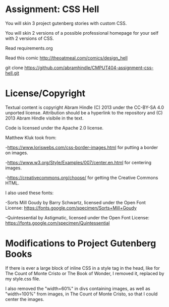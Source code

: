 Assignment: CSS Hell
====================

You will skin 3 project gutenberg stories with custom CSS.

You will skin 2 versions of a possible professional homepage for your
self with 2 versions of CSS.

Read requirements.org

Read this comic http://theoatmeal.com/comics/design_hell

git clone https://github.com/abramhindle/CMPUT404-assignment-css-hell.git

License/Copyright
=================

Textual content is copyright Abram Hindle (C) 2013 under the CC-BY-SA
4.0 unported license. Attribution should be a hyperlink to the
repository and (C) 2013 Abram Hindle visibile in the text.

Code is licensed under the Apache 2.0 license.

Matthew Kluk took from: 

-https://www.loriswebs.com/css-border-images.html for putting a border on images.

-https://www.w3.org/Style/Examples/007/center.en.html for centering images.

-https://creativecommons.org/choose/ for getting the Creative Commons HTML.

I also used these fonts:

-Sorts Mill Goudy by Barry Schwartz, licensed under the Open Font License: https://fonts.google.com/specimen/Sorts+Mill+Goudy

-Quintessential by Astigmatic, licensed under the Open Font License: https://fonts.google.com/specimen/Quintessential


Modifications to Project Gutenberg Books
=================

If there is ever a large block of inline CSS in a style tag in the head, like for The Count of Monte Cristo or The Book of Wonder, I removed it, replaced by my style.css file. 

I also removed the "width=60%" in divs containing images, as well as "width=100%" from images, in The Count of Monte Cristo, so that I could center the images.